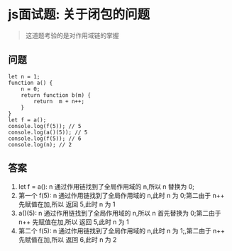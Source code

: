 
# js面试题: 关于闭包的问题
> 这道题考验的是对作用域链的掌握

## 问题

```
let n = 1;
function a() {
    n = 0;
    return function b(m) {
        return  m + n++;
    }
}
let f = a();
console.log(f(5)); // 5
console.log(a()(5)); // 5
console.log(f(5)); // 6
console.log(n); // 2
```

## 答案
1. let f = a(): n 通过作用链找到了全局作用域的 n,所以 n 替换为 0;
2. 第一个 f(5): n 通过作用链找到了全局作用域的 n,此时 n 为 0;第二由于 n++ 先赋值在加,所以 返回 5,此时 n 为 1
3. a()(5): n 通过作用链找到了全局作用域的 n,所以 n 首先替换为 0;第二由于 n++ 先赋值在加,所以 返回 5,此时 n 为 1
4. 第二个 f(5): n 通过作用链找到了全局作用域的 n,此时 n 为 1;,第二由于 n++ 先赋值在加,所以 返回 6,此时 n 为 2 